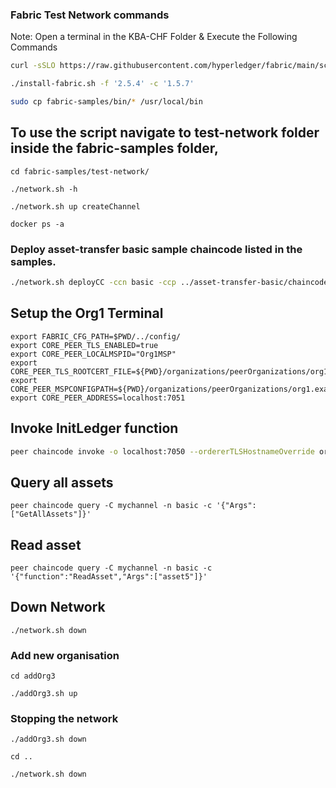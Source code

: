 ### Fabric Test Network commands 

Note: Open a terminal in the KBA-CHF Folder & Execute the Following Commands

```bash
curl -sSLO https://raw.githubusercontent.com/hyperledger/fabric/main/scripts/install-fabric.sh && chmod +x install-fabric.sh
```

```bash
./install-fabric.sh -f '2.5.4' -c '1.5.7'
```

```bash
sudo cp fabric-samples/bin/* /usr/local/bin
```

## To use the script navigate to test-network folder inside the fabric-samples folder,

```
cd fabric-samples/test-network/
```
```
./network.sh -h
```
```
./network.sh up createChannel
```
```
docker ps -a
```

### Deploy asset-transfer basic sample chaincode listed in the samples.

```bash
./network.sh deployCC -ccn basic -ccp ../asset-transfer-basic/chaincode-go -ccl go
```

## Setup the Org1 Terminal
```
export FABRIC_CFG_PATH=$PWD/../config/
export CORE_PEER_TLS_ENABLED=true
export CORE_PEER_LOCALMSPID="Org1MSP"
export CORE_PEER_TLS_ROOTCERT_FILE=${PWD}/organizations/peerOrganizations/org1.example.com/peers/peer0.org1.example.com/tls/ca.crt
export CORE_PEER_MSPCONFIGPATH=${PWD}/organizations/peerOrganizations/org1.example.com/users/Admin@org1.example.com/ms
export CORE_PEER_ADDRESS=localhost:7051

```

## Invoke InitLedger function

```bash
peer chaincode invoke -o localhost:7050 --ordererTLSHostnameOverride orderer.example.com --tls --cafile "${PWD}/organizations/ordererOrganizations/example.com/orderers/orderer.example.com/msp/tlscacerts/tlsca.example.com-cert.pem" -C mychannel -n basic --peerAddresses localhost:7051 --tlsRootCertFiles "${PWD}/organizations/peerOrganizations/org1.example.com/peers/peer0.org1.example.com/tls/ca.crt" --peerAddresses localhost:9051 --tlsRootCertFiles "${PWD}/organizations/peerOrganizations/org2.example.com/peers/peer0.org2.example.com/tls/ca.crt" -c '{"function":"InitLedger","Args":[]}'
```

## Query all assets
```
peer chaincode query -C mychannel -n basic -c '{"Args":["GetAllAssets"]}'
```

## Read asset
```
peer chaincode query -C mychannel -n basic -c '{"function":"ReadAsset","Args":["asset5"]}'
```

## Down Network
```
./network.sh down
```

### Add new organisation

`cd addOrg3`

`./addOrg3.sh up`


### Stopping the network

`./addOrg3.sh down`

`cd ..`

`./network.sh down`

